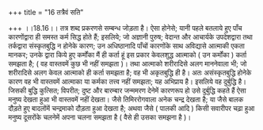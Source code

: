 +++
title = "16 तत्रैवं सति"

+++
।।18.16।। तत्र शब्द प्रकरणसे सम्बन्ध जोड़ता है। ऐसा होनेसे; यानी पहले
बतलाये हुए पाँच कारणोंद्वारा ही समस्त कर्म सिद्ध होते हैं; इसलिये; जो
अज्ञानी पुरुष; वेदान्त और आचार्यके उपदेशद्वारा तथा तर्कद्वारा
संस्कृतबुद्धि न होनेके कारण; उन अधिष्ठानादि पाँचों कारणोंके साथ
अविद्यासे आत्माकी एकता मानकर; उनके द्वारा किये हुए कर्मोंका मैं ही कर्ता
हूं इस प्रकार केवलशुद्ध आत्माको ( उन कर्मोंका ) कर्ता समझता है; ( वह
वास्तवमें कुछ भी नहीं समझता )। तथा आत्माको शरीरादिसे अलग माननेवाला भी;
जो शरीरादिसे अलग केवल आत्माको ही कर्ता समझता है; वह भी अकृतबुद्धि ही है।
अतः असंस्कृतबुद्धि होनेके कारण वह भी वास्तवमें आत्माका या कर्मका तत्त्व
नहीं समझता; यह अभिप्राय है। इसलिये वह दुर्बुद्धि है। जिसकी बुद्धि
कुत्सित; विपरीत; दुष्ट और बारम्बार जन्ममरण देनेमें कारणरूप हो उसे
दुर्बुद्धि कहते हैं ऐसा मनुष्य देखता हुआ भी वास्तवमें नहीं देखता। जैसे
तिमिररोगवाला अनेक चन्द्र देखता है; या जैसे बालक दौड़ते हुए बादलोंमें
चन्द्रमाको दौड़ता हुआ देखता है; अथवा जैसे ( पालकी आदि ) किसी सवारीपर
चढ़ा हुआ मनुष्य दूसरोंके चलनेमें अपना चलना समझता है ( वैसे ही उसका समझना
है )।
